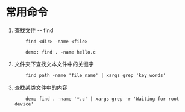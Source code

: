 # 常用命令
1. 查找文件 -- find
    ```shell
        find <dir> -name <file>

        demo: find . -name hello.c
    ```
2. 文件夹下查找文本文件中的关键字
    ```
        find path -name 'file_name' | xargs grep 'key_words'
    ```
3. 查找某类文件中的内容
    ```shell
        demo find . -name '*.c' | xargs grep -r 'Waiting for root device'
    ```